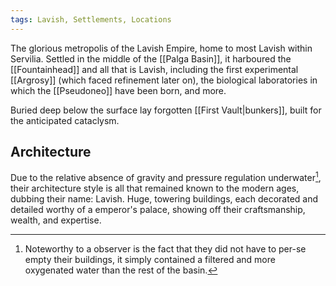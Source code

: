 ```yaml
---
tags: Lavish, Settlements, Locations
--- 
```


The glorious metropolis of the Lavish Empire, home to most Lavish within Servilia.
Settled in the middle of the [[Palga Basin]], it harboured the [[Fountainhead]] and all that is Lavish, including the first experimental [[Argrosy]] (which faced refinement later on), the biological laboratories in which the [[Pseudoneo]] have been born, and more. 

Buried deep below the surface lay forgotten [[First Vault|bunkers]], built for the anticipated cataclysm.

## Architecture
Due to the relative absence of gravity and pressure regulation underwater[^1], their architecture style is all that remained known to the modern ages, dubbing their name: Lavish. 
Huge, towering buildings, each decorated and detailed worthy of a emperor's palace, showing off their craftsmanship, wealth, and expertise.

[^1]: Noteworthy to a observer is the fact that they did not have to per-se empty their buildings, it simply contained a filtered and more oxygenated water than the rest of the basin. 
